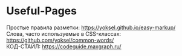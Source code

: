 # Useful-Pages
Простые правила разметки: https://yoksel.github.io/easy-markup/ <br/>
Слова, часто используемые в CSS-классах: https://github.com/yoksel/common-words/ <br />
КОД-СТАЙЛ: https://codeguide.maxgraph.ru/ <br/>
